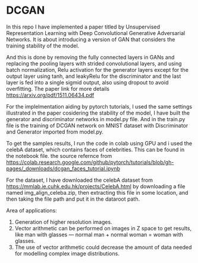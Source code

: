 # DCGAN
In this repo I have implemented a paper titled by Unsupervised Representation Learning with Deep Convolutional Generative Adversarial Networks. It is about introducing a version of GAN that considers the training stability of the model.

And this is done by removing the fully connected layers in GANs and replacing the pooling layers with strided convolutional layers, and using batch normalization, Relu activation for the generator layers except for the output layer using tanh, and leakyRelu for the discriminator and the last layer is fed into a single sigmid output, also using dropout to avoid overfitting. The paper link for more details https://arxiv.org/pdf/1511.06434.pdf

For the implelmentation aiding by pytorch tutorials, I used the same settings illustrated in the paper cosidering the stability of the model, I have built the generator and discriminator networks in model.py file. And in the train.py file is the training of DCGAN network on MNIST dataset with Discriminator and Generator imported from model.py.

To get the samples results, I run the code in colab using GPU and i used the celebA dataset, which contains faces of celebrities. This can be found in the notebook file. the source refernce from https://colab.research.google.com/github/pytorch/tutorials/blob/gh-pages/_downloads/dcgan_faces_tutorial.ipynb

For the dataset, I have downloaded the celebA dataset from https://mmlab.ie.cuhk.edu.hk/projects/CelebA.html by downloading a file named img_align_celeba.zip, then extracting this file in some location, and then taking the file path and put it in the dataroot path. 

Area of applications:
1. Generation of higher resolution images.
2. Vector arithmetic can be performed on images in Z space to get results, like man with glasses — normal man + normal woman = woman with glasses.
3. The use of vector arithmetic could decrease the amount of data needed for modelling complex image distributions.
